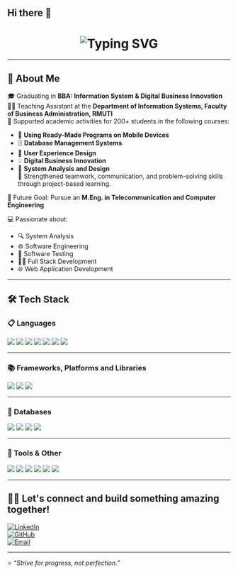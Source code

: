 ## Hi there 👋

<h1 align="center">
  <img src="https://readme-typing-svg.herokuapp.com?font=Playfair+Display&size=30&pause=1000&color=8B5CF6&center=true&vCenter=true&width=900&lines=Fiw+Pakawat+-+Information+System+at+RMUTI;IDI+%231" alt="Typing SVG" />
</h1>



---

## 💼 About Me  
🎓 Graduating in **BBA: Information System & Digital Business Innovation**  
🧑‍🏫 Teaching Assistant at the **Department of Information Systems, Faculty of Business Administration, RMUTI**  
📘 Supported academic activities for 200+ students in the following courses:  
- 📱 **Using Ready-Made Programs on Mobile Devices**  
- 🗄️ **Database Management Systems**  
- 🎨 **User Experience Design**  
- 💡 **Digital Business Innovation**  
- 🧮 **System Analysis and Design**  
🤝 Strengthened teamwork, communication, and problem-solving skills through project-based learning.  

🎯 Future Goal: Pursue an **M.Eng. in Telecommunication and Computer Engineering**  

💻 Passionate about:  
- 🔍 System Analysis  
- ⚙️ Software Engineering  
- 🧪 Software Testing  
- 🧑‍💻 Full Stack Development  
- 🌐 Web Application Development

---

## 🛠️ Tech Stack

### 📋 Languages  
<div align="left"> <img src="https://img.shields.io/badge/C-00599C?style=flat-square&logo=c&logoColor=white"/> <img src="https://img.shields.io/badge/HTML5-E34F26?style=flat-square&logo=html5&logoColor=white"/> <img src="https://img.shields.io/badge/Java-007396?style=flat-square&logo=java&logoColor=white"/> <img src="https://img.shields.io/badge/PHP-777BB4?style=flat-square&logo=php&logoColor=white"/> <img src="https://img.shields.io/badge/Python-3776AB?style=flat-square&logo=python&logoColor=white"/> <img src="https://img.shields.io/badge/JavaScript-F7DF1E?style=flat-square&logo=javascript&logoColor=black"/> <img src="https://img.shields.io/badge/R-276DC3?style=flat-square&logo=r&logoColor=white"/> </div>

---

### 📚 Frameworks, Platforms and Libraries  
<div align="left"> <img src="https://img.shields.io/badge/Bootstrap-563D7C?style=flat-square&logo=bootstrap&logoColor=white"/> <img src="https://img.shields.io/badge/Laravel-FF2D20?style=flat-square&logo=laravel&logoColor=white"/> <img src="https://img.shields.io/badge/Vue.js-4FC08D?style=flat-square&logo=vue.js&logoColor=white"/> </div>

---

### 💾 Databases  
<div align="left"> <img src="https://img.shields.io/badge/MySQL-4479A1?style=flat-square&logo=mysql&logoColor=white"/> <img src="https://img.shields.io/badge/MongoDB-47A248?style=flat-square&logo=mongodb&logoColor=white"/> <img src="https://img.shields.io/badge/Firebase-FFCA28?style=flat-square&logo=firebase&logoColor=black"/> <img src="https://img.shields.io/badge/PostgreSQL-4169E1?style=flat-square&logo=postgresql&logoColor=white"/> </div>

---

### 🧰 Tools & Other  
<div align="left"> <img src="https://img.shields.io/badge/Git-F05032?style=flat-square&logo=git&logoColor=white"/> <img src="https://img.shields.io/badge/VS%20Code-007ACC?style=flat-square&logo=visual-studio-code&logoColor=white"/> <img src="https://img.shields.io/badge/GitHub-181717?style=flat-square&logo=github&logoColor=white"/> <img src="https://img.shields.io/badge/Figma-F24E1E?style=flat-square&logo=figma&logoColor=white"/> <img src="https://img.shields.io/badge/Trello-0052CC?style=flat-square&logo=trello&logoColor=white"/> <img src="https://img.shields.io/badge/Adobe%20XD-FF61F6?style=flat-square&logo=adobe-xd&logoColor=white"/> </div>


---

## 🧑‍💻 Let's connect and build something amazing together!
[![LinkedIn](https://img.shields.io/badge/-LinkedIn-0A66C2?style=flat-square&logo=linkedin&logoColor=white)](https://linkedin.com/in/yourprofile)  
[![GitHub](https://img.shields.io/badge/-GitHub-181717?style=flat-square&logo=github)](https://github.com/yourusername)  
[![Email](https://img.shields.io/badge/-Email-D14836?style=flat-square&logo=gmail&logoColor=white)](mailto:your@email.com)

---

⭐️ _“Strive for progress, not perfection.”_

